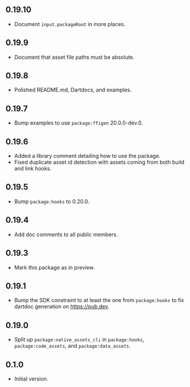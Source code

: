 ## 0.19.10

- Document `input.packageRoot` in more places.

## 0.19.9

- Document that asset file paths must be absolute.

## 0.19.8

- Polished README.md, Dartdocs, and examples.

## 0.19.7

- Bump examples to use `package:ffigen` 20.0.0-dev.0.

## 0.19.6

- Added a library comment detailing how to use the package.
- Fixed duplicate asset id detection with assets coming from both build and
  link hooks.

## 0.19.5

- Bump `package:hooks` to 0.20.0.

## 0.19.4

* Add doc comments to all public members.

## 0.19.3

* Mark this package as in preview.

## 0.19.1

* Bump the SDK constraint to at least the one from `package:hooks` to fix
  dartdoc generation on https://pub.dev.

## 0.19.0

- Split up `package:native_assets_cli` in `package:hooks`,
  `package:code_assets`, and `package:data_assets`.

## 0.1.0

- Initial version.
